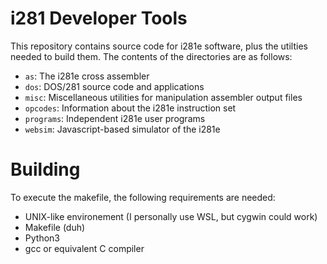 # i281 Developer Tools
This repository contains source code for i281e software, plus the utilties needed to build them. The contents of the directories are as follows:
- `as`: The i281e cross assembler
- `dos`: DOS/281 source code and applications
- `misc`: Miscellaneous utilities for manipulation assembler output files
- `opcodes`: Information about the i281e instruction set
- `programs`: Independent i281e user programs
- `websim`: Javascript-based simulator of the i281e

# Building
To execute the makefile, the following requirements are needed:
- UNIX-like environement (I personally use WSL, but cygwin could work)
- Makefile (duh)
- Python3
- gcc or equivalent C compiler
